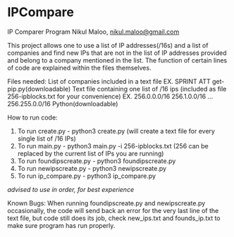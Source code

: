 # IPCompare
IP Comparer Program
Nikul Maloo, nikul.maloo@gmail.com

This project allows one to use a list of IP addresses(/16s) and a list of companies and find new IPs that are not in the list of IP addresses provided and belong to a company mentioned in the list.
The function of certain lines of code are explained within the files themselves.

Files needed:
List of companies included in a text file
  EX. SPRINT
      ATT
get-pip.py(downloadable)
Text file containing one list of /16 ips (included as file 256-ipblocks.txt for your convenience)
  EX. 256.0.0.0/16
      256.1.0.0/16
      ...
      256.255.0.0/16
Python(downloadable)

How to run code:
1. To run create.py - python3 create.py (will create a text file for every single list of /16 IPs)
2. To run main.py - python3 main.py -i 256-ipblocks.txt
(256 can be replaced by the current list of IPs you are running)
3. To run foundipscreate.py - python3 foundipscreate.py
4. To run newipscreate.py - python3 newipscreate.py
5. To run ip_compare.py - python3 ip_compare.py

*advised to use in order, for best experience*

Known Bugs:
When running foundipscreate.py and newipscreate.py occasionally, the code will send back an error for the very last line of the text file, but code still does its job, check new_ips.txt and founds_ip.txt to make sure program has run properly.
